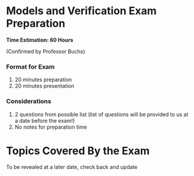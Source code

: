 # Models and Verification Exam Preparation

<b> Time Estimation: 60 Hours </b>

(Confirmed by Professor Buchs)
### Format for Exam
1. 20 minutes preparation
2. 20 minutes presentation

### Considerations
1. 2 questions from possible list (list of questions will be provided to us at a date before the exam!)
2. No notes for preparation time

# Topics Covered By the Exam
To be revealed at a later date, check back and update
